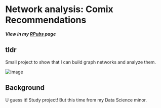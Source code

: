 # Network analysis: Comix Recommendations
***View in my [RPubs](https://rpubs.com/tim_toothed/1122885) page***

## tldr
Small project to show that I can build graph networks and analyze them.

![image](https://github.com/tim-toothed/Portfolio_Projects/assets/148921597/b980f335-18ac-431e-9145-fb0c1af376b2)

## Background 
U guess it! Study project! But this time from my Data Science minor.
